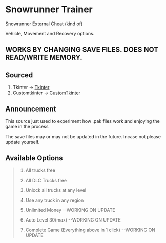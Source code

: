 # Snowrunner Trainer
Snowrunner External Cheat (kind of)

Vehicle, Movement and Recovery options.

## WORKS BY CHANGING SAVE FILES. DOES NOT READ/WRITE MEMORY.

## Sourced
1. Tkinter -> [Tkinter](https://docs.python.org/3/library/tkinter.html) 
2. Customtkinter -> [CustomTkinter](https://github.com/TomSchimansky/CustomTkinter) 

## Announcement

This source just used to experiment how .pak files work and enjoying the game in the process

The save files may or may not be updated in the future. Incase not please update yourself.

## Available Options

> 1. All trucks free
>
> 2. All DLC Trucks free
>
> 3. Unlock all trucks at any level
>
> 4. Use any truck in any region
>
> 5. Unlimited Money --WORKING ON UPDATE
>
> 6. Auto Level 30(max) --WORKING ON UPDATE
>
> 7. Complete Game (Everything above in 1 click) --WORKING ON UPDATE
